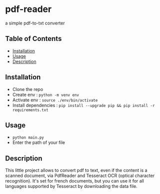 # pdf-reader
a simple pdf-to-txt converter

## Table of Contents

- [Installation](#installation)
- [Usage](#usage)
- [Description](#description)

## Installation

- Clone the repo
- Create env : `python -m venv env`
- Activate env : `source ./env/bin/activate`
- Install dependencies : `pip install --upgrade pip && pip install -r requirements.txt`

## Usage

- `python main.py`
- Enter the path of your file

## Description

This little project allows to convert pdf to text, even if the content is a scanned document, via PdfReader and Tesseract OCR (optical character recognition). It's set for french documents, but you can use it for all languages supported by Tesseract by downloading the data file.
